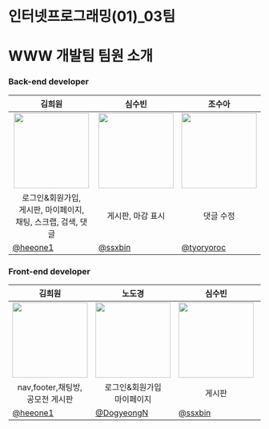 # 인터넷프로그래밍(01)_03팀

# WWW 개발팀 팀원 소개


### Back-end developer
| <center> 김희원  </center> | <center>심수빈 </center> | <center>조수아</center> | 
| --- | --- | --- |
| <center> <img width="150px" src="https://avatars.githubusercontent.com/u/139496729?v=4" /></center> | <center><img width="150px" src="https://avatars.githubusercontent.com/u/133107887?s=96&v=4" /></center> | <center><img width="150px" src="https://avatars.githubusercontent.com/u/144154104?s=96&v=4" /></center> | 
| <center> 로그인&회원가입, <br>게시판, 마이페이지, <br> 채팅, 스크랩, 검색, 댓글</center> | <center> 게시판, 마감 표시 </center> | <center> 댓글 수정</center> |
| [@heeone1](https://github.com/heeone1)  | [@ssxbin](https://github.com/ssxbin) |  [@tyoryoroc](https://github.com/tyoryoroc) |

### Front-end developer
| <center>김희원 </center> | <center>노도경 </center> | <center>심수빈 </center> | <center>이채원 </center> | <center>조수아 </center> |
| --- | --- | --- | --- | --- |
| <center> <img width="150px" src="https://avatars.githubusercontent.com/u/139496729?v=4" /></center> | <center><img width="150px" src="https://avatars.githubusercontent.com/u/132161394?s=96&v=4" /></center> | <center><img width="150px" src="https://avatars.githubusercontent.com/u/133107887?s=96&v=4" /></center> | <center><img width="150px" src="https://avatars.githubusercontent.com/u/101373869?s=96&v=4" /></center> | <center><img width="150px" src="https://avatars.githubusercontent.com/u/144154104?s=96&v=4" /></center>
| <center>nav,footer,채팅방, <br>공모전 게시판 </center> | <center> 로그인&회원가입 <br> 마이페이지 </center> | <center> 게시판 </center> | <center> 메인페이지 </center> | <center> 메인페이지 </center> |
| [@heeone1](https://github.com/heeone1)  | [@DogyeongN](https://github.com/DogyeongN) | [@ssxbin](https://github.com/ssxbin) | [@Chaewon5227](https://github.com/Chaewon5227) | [@tyoryoroc](https://github.com/tyoryoroc) |
